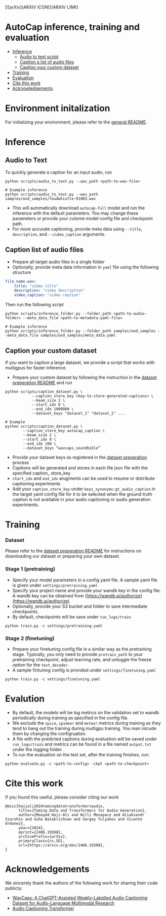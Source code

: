 [![arXiv](ARXIV ICON)](ARXIV LINK)

# AutoCap inference, training and evaluation
- [Inference](#inference)
    * [Audio to text script](#audio-to-text)
    <!-- * [Gradio demo](#gradio-demo) -->
    * [Caption a list of audio files](#caption-list-of-audio-files)
    * [Caption your custom dataset](#caption-a-dataset)
- [Training](#training)
- [Evaluation](#evaluation)
- [Cite this work](#cite-this-work)
- [Acknowledgements](#acknowledgements)

# Environment initalization
For initializing your environment, please refer to the [general README](../README.md).

# Inference

## Audio to Text
To quickly generate a caption for an input audio, run
```shell
python scripts/audio_to_text.py --wav_path <path-to-wav-file>

# Example inference
python scripts/audio_to_text.py --wav_path samples/ood_samples/loudwhistle-91003.wav
```
- This will automatically download `autocap-full` model and run the inference with the default parameters. You may change these parameters or provide your cutome model config file and checkpoint path.
- For more accurate captioning, provide meta data using `--title`, `description`, and `--video_caption` arguments.

<!-- ## Gradio Demo
A local Gradio demo is also available by running
```shell
python app_audio2text.py
``` -->

## Caption list of audio files
- Prepare all target audio files in a single folder
- Optionally, provide meta data information in `yaml` file using the following structure
```yaml
file_name.wav: 
    title: "video title"
    description: "video description"
    video_caption: "video caption"
```

Then run the following script
```shell
python scripts/inference_folder.py --folder_path <path-to-audio-folder> --meta_data_file <path-to-metadata-yaml-file>

# Example inference
python scripts/inference_folder.py --folder_path samples/ood_samples --meta_data_file samples/ood_samples/meta_data.yaml
```

## Caption your custom dataset

If you want to caption a large dataset, we provide a script that works with multigpus for faster inference.
- Prepare your custom dataset by following the instruction in the [dataset preperation README](../dataset_preperation/README.md) and run

```shell
python scripts/caption_dataset.py \
            --caption_store_key <key-to-store-generated-captions> \
            --beam_size 2 \
            --start_idx 0 \
            --end_idx 1000000 \
            --dataset_keys "dataset_1" "dataset_2" ...

# Example
python scripts/caption_dataset.py \
        --caption_store_key autocap_caption \
        --beam_size 2 \
        --start_idx 0 \
        --end_idx 100 \
        --dataset_keys “wavcaps_soundbible”
```
- Provide your dataset keys as registered in the [dataset preperation](../dataset_preperation/README.md) process
- Captions will be generated and stores in each file json file with the specified caption_ store_key
- `start_idx` and `end_idx` arugments can be used to resume or distribute captioning experiments
- Add your `caption_store_key` under `keys_synonyms:gt_audio_caption` in the target yaml config file for it to be selected when the ground truth caption is not available in your audio captioning or audio generation experiments.


# Training
### Dataset
Please refer to the [dataset preperation README](../dataset_preperation/README.md) for instructions on downloading our dataset or preparing your own dataset.

### Stage 1 (pretraining)
- Specify your model parameters in a config yaml file. A sample yaml file is given under `settings/pretraining.yaml`
- Specify your project name and provide your wandb key in the config file. A wandb key can be obtained from [https://wandb.ai/authorize](https://wandb.ai/authorize)
- Optionally, provide your S3 bucket and folder to save intermediate checkpoints. 
- By default, checkpoints will be save under `run_logs/train`
```shell
python train.py -c settings/pretraining.yaml
```

### Stage 2 (finetuning)
- Prepare your finetuning config file in a similar way as the pretraining stage. Typically, you only need to provide `pretrain_path` to your pretraining checkpoint, adjust learning rate, and untoggle the freeze option for the `text_decoder`.
- A sample fintuning config is provided under `settings/finetuning.yaml`

```shell
python train.py -c settings/finetuning.yaml
```


# Evalution
- By default, the models will be log metrics on the validation set to wandb periodically during training as specified in the config file.
- We exclude the `spice`, `spideer` and `meteor` metrics during training as they tend to hang out the training during multigpu training. You man inlcude them by changing the configruation. 
- A file with the predicted captions during evaluation will be saved under `run_logs/train` and metrics can be found in a file named `output.txt` under the logging folder.
- To run the evaluation on the test set, after the training finishes, run:
```shell
python evaluate.py -c <path-to-config> -ckpt <path-to-checkpoint>
```

# Cite this work
If you found this useful, please consider citing our work

```
@misc{hajiali2024tamingdatatransformersaudio,
      title={Taming Data and Transformers for Audio Generation}, 
      author={Moayed Haji-Ali and Willi Menapace and Aliaksandr Siarohin and Guha Balakrishnan and Sergey Tulyakov and Vicente Ordonez},
      year={2024},
      eprint={2406.19388},
      archivePrefix={arXiv},
      primaryClass={cs.SD},
      url={https://arxiv.org/abs/2406.19388}, 
}
```

# Acknowledgements
We sincerely thank the authors of the following work for sharing their code publicly:
- [WavCaps: A ChatGPT-Assisted Weakly-Labelled Audio Captioning Dataset for Audio-Language Multimodal Research](https://github.com/XinhaoMei/WavCaps)
- [Audio Captioning Transformer](https://github.com/XinhaoMei/ACT/tree/main/coco_caption)